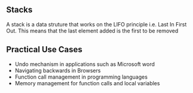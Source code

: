 ## Stacks

A stack is a data struture that works on the LIFO principle i.e. Last In First Out. This means that the last element added is the first to be removed

## Practical Use Cases

- Undo mechanism in applications such as Microsoft word
- Navigating backwards in Browsers
- Function call management in programming languages
- Memory management for function calls and local variables
